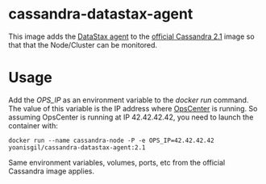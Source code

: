 # cassandra-datastax-agent

This image adds the [DataStax agent](http://docs.datastax.com/en/opscenter/5.2/opsc/install/installingAgents.html) to the [official Cassandra 2.1](https://hub.docker.com/_/cassandra/) image so that that the Node/Cluster can be monitored.

# Usage

Add the *OPS_IP* as an environment variable to the *docker run* command. The value of this variable is the IP address where [OpsCenter](http://docs.datastax.com/en/opscenter/5.2/opsc/about_c.html) is running. So assuming OpsCenter is running at IP 42.42.42.42, you need to launch the container with:

    docker run --name cassandra-node -P -e OPS_IP=42.42.42.42  yoanisgil/cassandra-datastax-agent:2.1

Same environment variables, volumes, ports, etc from the official Cassandra image applies.
